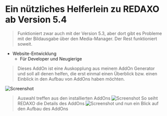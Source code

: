 # Ein nützliches Helferlein zu REDAXO ab Version 5.4

> Funktioniert zwar auch mit der Version 5.3, aber dort gibt es Probleme mit der Bildausgabe über den Media-Manager. Der Rest funktioniert soweit.

- Website-Entwicklung
    - Für Developer und Neugierige

> Dieses AddOn ist eine Auskopplung aus meinem AddOn Generator und soll all denen helfen, die erst einmal einen Überblick bzw. einen Einblick in den Aufbau von AddOns haben möchten.

![Screenshot](https://raw.githubusercontent.com/gupi/addon_viewer/master/assets/Bildschirmfoto3.png)
> Auswahl treffen aus den installierten AddOns
![Screenshot](https://raw.githubusercontent.com/gupi/addon_viewer/master/assets/Bildschirmfoto1.png)
> So seiht REDAXO die Details des AddOns
![Screenshot](https://raw.githubusercontent.com/gupi/addon_viewer/master/assets/Bildschirmfoto2.png)
> und nun ein Blick auf den Aufbau des AddOns
